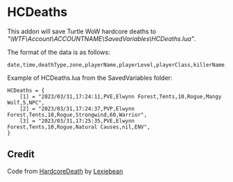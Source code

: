 # HCDeaths
This addon will save Turtle WoW hardcore deaths to *"\WTF\Account\ACCOUNTNAME\SavedVariables\HCDeaths.lua"*.

The format of the data is as follows:

```
date,time,deathType,zone,playerName,playerLevel,playerClass,killerName,killerLevel,killerClass
```

Example of HCDeaths.lua from the SavedVariables folder:

```
HCDeaths = {
	[1] = "2023/03/31,17:24:11,PVE,Elwynn Forest,Tents,10,Rogue,Mangy Wolf,5,NPC",
	[2] = "2023/03/31,17:24:37,PVP,Elwynn Forest,Tents,10,Rogue,Strongwind,60,Warrior",
	[3] = "2023/03/31,17:25:35,PVE,Elwynn Forest,Tents,10,Rogue,Natural Causes,nil,ENV",
}
```

## Credit
Code from [HardcoreDeath](https://github.com/Lexiebean/HardcoreDeath/) by [Lexiebean](https://github.com/Lexiebean/)
